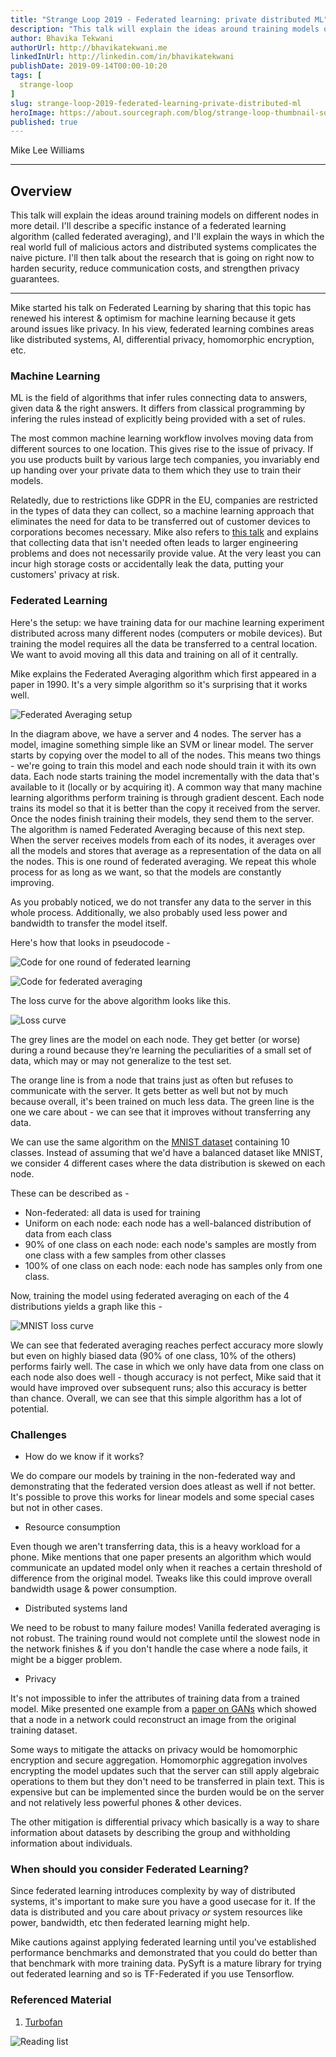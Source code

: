 ```yaml
---
title: "Strange Loop 2019 - Federated learning: private distributed ML"
description: "This talk will explain the ideas around training models on different nodes. I'll describe a specific instance of a federated learning algorithm (called federated averaging), and I'll explain the ways in which the real world full of malicious actors and distributed systems complicates the naive picture. I'll then talk about the research that is going on right now to harden security, reduce communication costs, and strengthen privacy guarantees."
author: Bhavika Tekwani
authorUrl: http://bhavikatekwani.me
linkedInUrl: http://linkedin.com/in/bhavikatekwani
publishDate: 2019-09-14T00:00-10:20
tags: [
  strange-loop
]
slug: strange-loop-2019-federated-learning-private-distributed-ml
heroImage: https://about.sourcegraph.com/blog/strange-loop-thumbnail-square-v2.jpg
published: true
---
```


<div class="container p-0 liveblog-presenters">
  <div class="row m-0">
      <p class=" mr-12 m-0">
        <span class="liveblog-presenters__name">Mike Lee Williams</span>
        <a href="https://twitter.com/mikepqr" target="_blank" title="Twitter"><i class="fa fa-twitter pr-2"></i></a>
        <a href="https://github.com/williamsmj" target="_blank" title="GitHub"><i class="fa fa-github pr-2"></i></a>
        <a href="https://mike.place" target="_blank" title="Speaker's site"><i class="fa fa-globe pr-2"></i></a>
      </p>
  </div>
</div>

---

## Overview

This talk will explain the ideas around training models on different nodes in more detail. I'll describe a specific instance of a federated learning algorithm (called federated averaging), and I'll explain the ways in which the real world full of malicious actors and distributed systems complicates the naive picture. I'll then talk about the research that is going on right now to harden security, reduce communication costs, and strengthen privacy guarantees.

---


Mike started his talk on Federated Learning by sharing that this topic has renewed his interest & optimism for machine learning because it gets around
issues like privacy. In his view, federated learning combines areas like distributed systems, AI, differential privacy, homomorphic encryption, etc.


### Machine Learning

ML is the field of algorithms that infer rules connecting data to answers, given data & the right answers. It differs from classical programming by infering the rules instead of explicitly being provided with a set of rules.

The most common machine learning workflow involves moving data from different sources to one location. This gives rise to the issue of privacy. If you use products built by various large tech companies, you invariably end up handing over your private data to them which they use to train their models.

Relatedly, due to restrictions like GDPR in the EU, companies are restricted in the types of data they can collect, so a machine learning approach that eliminates the need for data to be transferred out of customer devices to corporations becomes necessary. Mike also refers to [this talk](https://www.youtube.com/watch?v=GAXLHM-1Psk) and explains that collecting data that isn't needed often leads to larger engineering problems and does not necessarily provide value. At the very least you can incur high storage costs or accidentally leak the data, putting your customers' privacy at risk.

### Federated Learning

Here's the setup: we have training data for our machine learning experiment distributed across many different nodes (computers or mobile devices). But training the model requires all the data be transferred to a central location. We want to avoid moving all this data and training on all of it centrally.

Mike explains the Federated Averaging algorithm which first appeared in a paper in 1990. It's a very simple algorithm so it's surprising that it works well.

![Federated Averaging setup](/blog/strange-loop-2019/fed-learning-2.jpeg)

In the diagram above, we have a server and 4 nodes.
The server has a model, imagine something simple like an SVM or linear model.
The server starts by copying over the model to all of the nodes. This means two things - we're going to train this model and each node should train it with its own data.
Each node starts training the model incrementally with the data that's available to it (locally or by acquiring it).
A common way that many machine learning algorithms perform training is through gradient descent. Each node trains its model so that it is better than the copy it received from the server.
Once the nodes finish training their models, they send them to the server.
The algorithm is named Federated Averaging because of this next step. When the server receives models from each of its nodes, it averages over
all the models and stores that average as a representation of the data on all the nodes.
This is one round of federated averaging. We repeat this whole process for as long as we want, so that the models are constantly improving.

As you probably noticed, we do not transfer any data to the server in this whole process. Additionally, we also probably used less power and bandwidth to transfer the model itself.

Here's how that looks in pseudocode -

![Code for one round of federated learning](/blog/strange-loop-2019/fed-learning-3.jpeg)

![Code for federated averaging](/blog/strange-loop-2019/fed-learning-4.jpeg)

The loss curve for the above algorithm looks like this.

![Loss curve](/blog/strange-loop-2019/fed-learning-5.jpeg)

The grey lines are the model on each node. They get better (or worse) during a round because they’re learning the peculiarities of a small set of data, which may or may not generalize to the test set.

The orange line is from a node that trains just as often but refuses to communicate with the server. It gets better as well but not by much because overall, it's been trained on much less data. The green line is the one we care about - we can see that it improves without transferring any data.

We can use the same algorithm on the [MNIST dataset](http://yann.lecun.com/exdb/mnist/) containing 10 classes.
Instead of assuming that we'd have a balanced dataset like MNIST, we consider 4 different cases where the data distribution is skewed on each node.

These can be described as -
- Non-federated: all data is used for training
- Uniform on each node: each node has a well-balanced distribution of data from each class
- 90% of one class on each node: each node's samples are mostly from one class with a few samples from other classes
- 100% of one class on each node: each node has samples only from one class.

Now, training the model using federated averaging on each of the 4 distributions yields a graph like this -

![MNIST loss curve](/blog/strange-loop-2019/fed-learning-6.jpeg)

We can see that federated averaging reaches perfect accuracy more slowly but even on highly biased data (90% of one class, 10% of the others) performs fairly well. The case in which we only have data from one class on each node also does well - though accuracy is not perfect, Mike said that it would have improved over subsequent runs; also this accuracy is better than chance. Overall, we can see that this simple algorithm has a lot of potential.


### Challenges

- How do we know if it works?

We do compare our models by training in the non-federated way and demonstrating that the federated version does atleast as well if not better.
It's possible to prove this works for linear models and some special cases but not in other cases.

- Resource consumption

Even though we aren't transferring data, this is a heavy workload for a phone. Mike mentions that one paper presents an algorithm which would communicate an updated model only when it reaches a certain threshold of difference from the original model. Tweaks like this could improve overall
bandwidth usage & power consumption.

- Distributed systems land

We need to be robust to many failure modes! Vanilla federated averaging is not robust. The training round would not complete until the slowest node in the network finishes & if you don't handle the case where a node fails, it might be a bigger problem.

- Privacy

It's not impossible to infer the attributes of training data from a trained model. Mike presented one example from a [paper on GANs](https://arxiv.org/abs/1702.07464) which showed that a node in a network could reconstruct an image from the original training dataset.

Some ways to mitigate the attacks on privacy would be homomorphic encryption and secure aggregation. Homomorphic aggregation involves encrypting the model updates such that the server can still apply algebraic operations to them but they don't need to be transferred in plain text. This is expensive but can be implemented since the burden would be on the server and not relatively less powerful phones & other devices.

The other mitigation is differential privacy which basically is a way to share information about datasets by describing the group and withholding information about individuals.

### When should you consider Federated Learning?

Since federated learning introduces complexity by way of distributed systems, it's important to make sure you have a good usecase for it.
If the data is distributed and you care about privacy *or* system resources like power, bandwidth, etc then federated learning might help.

Mike cautions against applying federated learning until you've established performance benchmarks and demonstrated that you could do better than that benchmark with more training data. PySyft is a mature library for trying out federated learning and so is TF-Federated if you use Tensorflow.

### Referenced Material

1. [Turbofan](https://turbofan.fastforwardlabs.com)

![Reading list](/blog/strange-loop-2019/fed-learning-7.jpeg)
